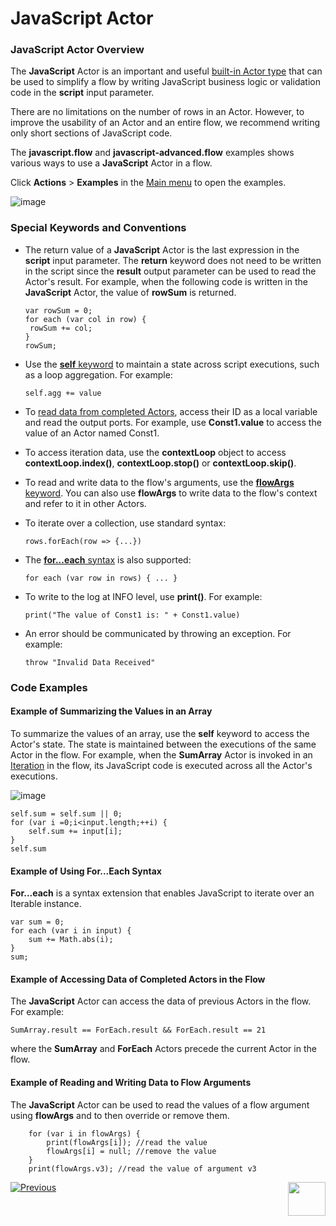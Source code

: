 # JavaScript Actor

### JavaScript Actor Overview

The **JavaScript** Actor is an important and useful [built-in Actor type](04_built_in_actor_types.md) that can be used to simplify a flow by writing JavaScript business logic or validation code in the **script** input parameter.

There are no limitations on the number of rows in an Actor. However, to improve the usability of an Actor and an entire flow, we recommend writing only short sections of JavaScript code.

The **javascript.flow** and **javascript-advanced.flow** examples shows various ways to use a **JavaScript** Actor in a flow.

Click **Actions** > **Examples** in the [Main menu](18_broadway_flow_window.md#main-menu) to open the examples. 

![image](C:/K2View-Academy/articles/19_Broadway/images/99_08_02.PNG)


### Special Keywords and Conventions

- The return value of a **JavaScript** Actor is the last expression in the **script** input parameter. The **return** keyword does not need to be written in the script since the **result** output parameter can be used to read the Actor's result. For example, when the following code is written in the **JavaScript** Actor, the value of **rowSum** is returned. 

  ```
  var rowSum = 0;
  for each (var col in row) { 
   rowSum += col;
  }
  rowSum;
  ```

- Use the [**self** keyword](08_javascript_actor.md#example-of-how-to-sum-the-values-of-an-array) to maintain a state across script executions, such as a loop aggregation. For example: 

  ``` self.agg += value ```

- To [read data from completed Actors](08_javascript_actor.md#example-of-how-to-access-data-of-completed-actors-in-the-flow), access their ID as a local variable and read the output ports. For example, use **Const1.value** to access the value of an Actor named Const1.

- To access iteration data, use the **contextLoop** object to access **contextLoop.index()**, **contextLoop.stop()** or **contextLoop.skip()**.

- To read and write data to the flow's arguments, use the [**flowArgs** keyword](08_javascript_actor.md#example-of-how-to-read-and-write-data-to-the-flow-arguments). You can also use **flowArgs** to write data to the flow's context and refer to it in other Actors.

- To iterate over a collection, use standard syntax: 

  ``` rows.forEach(row => {...}) ```

- The [**for...each** syntax](08_javascript_actor.md#example-of-how-to-use-foreach-syntax) is also supported: 

  ``` for each (var row in rows) { ... } ```

- To write to the log at INFO level, use **print()**. For example:

  ``` print("The value of Const1 is: " + Const1.value) ```

- An error should be communicated by throwing an exception. For example: 

  ``` throw "Invalid Data Received" ```

### Code Examples

#### **Example of Summarizing the Values in an Array**

To summarize the values of an array, use the **self** keyword to access the Actor's state. The state is maintained between the executions of the same Actor in the flow. For example, when the **SumArray** Actor is invoked in an [Iteration](21_iterations.md) in the flow, its JavaScript code is executed across all the Actor's executions.

![image](images/99_08_01.PNG)

```  
self.sum = self.sum || 0;
for (var i =0;i<input.length;++i) {
    self.sum += input[i];
}
self.sum
```

#### **Example of Using For...Each Syntax**

**For...each** is a syntax extension that enables JavaScript to iterate over an Iterable instance.

```
var sum = 0;
for each (var i in input) {
    sum += Math.abs(i);
}
sum;
```

#### **Example of Accessing Data of Completed Actors in the Flow**

The **JavaScript** Actor can access the data of previous Actors in the flow. For example:

 ```SumArray.result == ForEach.result && ForEach.result == 21 ```

where the **SumArray** and **ForEach** Actors precede the current Actor in the flow.

#### **Example of Reading and Writing Data to Flow Arguments**

The **JavaScript** Actor can be used to read the values of a flow argument using **flowArgs** and to then override or remove them.

```
    for (var i in flowArgs) {
        print(flowArgs[i]); //read the value
        flowArgs[i] = null; //remove the value
    }
    print(flowArgs.v3); //read the value of argument v3
```

[![Previous](/articles/images/Previous.png)](07_stream_actors.md)[<img align="right" width="60" height="54" src="/articles/images/Next.png">](09_parsers_actors.md)